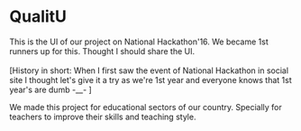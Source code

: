 # QualitU
This is the UI of our project on National Hackathon'16. We became 1st runners up for this. Thought I should share the UI. <br><br>
[History in short: 
When I first saw the event of National Hackathon in social site I thought let's give it a try as we're 1st year and everyone knows that 1st year's are dumb -__- 
]

We made this project for educational sectors of our country. Specially for teachers to improve their skills and teaching style. 

